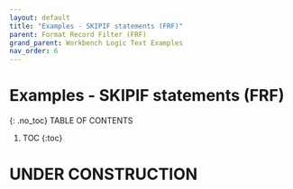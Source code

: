 ```yaml
---
layout: default
title: "Examples - SKIPIF statements (FRF)"
parent: Format Record Filter (FRF)
grand_parent: Workbench Logic Text Examples
nav_order: 6
---
```


# Examples - SKIPIF statements (FRF)
{: .no_toc}
TABLE OF CONTENTS 
1. TOC
{:toc}  
 
# UNDER CONSTRUCTION
